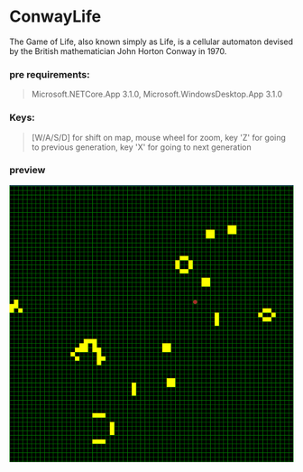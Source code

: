 # ConwayLife
The Game of Life, also known simply as Life, is a cellular automaton devised by the British mathematician John Horton Conway in 1970.
### pre requirements: 
> Microsoft.NETCore.App 3.1.0, Microsoft.WindowsDesktop.App 3.1.0
### Keys:
> [W/A/S/D] for shift on map, mouse wheel for zoom, key 'Z' for going to previous generation, key 'X' for going to next generation
### preview
![preview](./preview.png)
